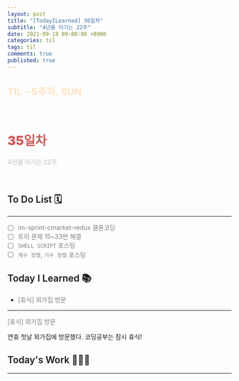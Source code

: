 ```yaml
---
layout: post
title: "[TodayILearned] 36일차"
subtitle: "4년을 이기는 22주"
date: 2021-09-19 09:00:00 +0900
categories: til
tags: til
comments: true
published: true
---
```


## <span style="color:Bisque;font-size: 22px">TIL - 5주차, SUN</span>

<br />

# **<span style="font-weight:900;color:indianred">35일차</span>**

**<span style="color:lightgray">4년을 이기는 22주</span>**

<br />

## <span style="font-weight:600">To Do List</span> 🗓

---

- [ ] <span style="color:gray">im-sprint-cmarket-redux 클론코딩</span>
- [ ] <span style="color:gray">토이 문제 15~33번 해결</span>
- [ ] <span style="color:gray">`SHELL SCRIPT` 포스팅</span>
- [ ] <span style="color:gray">`계수 정렬`, `기수 정렬` 포스팅</span>

## <span style="font-weight:600">Today I Learned</span> 📚

- <span style="color:gray">[휴식] 외가집 방문</span>

---

<span style="color:gray">[휴식] 외가집 방문</span>

연휴 첫날 외가집에 방문했다. 코딩공부는 잠시 휴식!

## <span style="font-weight:600">Today's Work</span> 🧗🏻‍♂️

---
